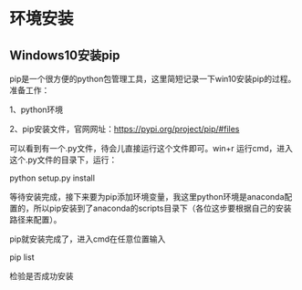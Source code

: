 # 环境安装

## Windows10安装pip

pip是一个很方便的python包管理工具，这里简短记录一下win10安装pip的过程。准备工作：

1、python环境

2、pip安装文件，官网网址：<https://pypi.org/project/pip/#files>

可以看到有一个.py文件，待会儿直接运行这个文件即可。win+r 运行cmd，进入这个.py文件的目录下，运行：

python setup.py install

等待安装完成，接下来要为pip添加环境变量，我这里python环境是anaconda配置的，所以pip安装到了anaconda的scripts目录下（各位这步要根据自己的安装路径来配置）。

pip就安装完成了，进入cmd在任意位置输入

pip list

检验是否成功安装